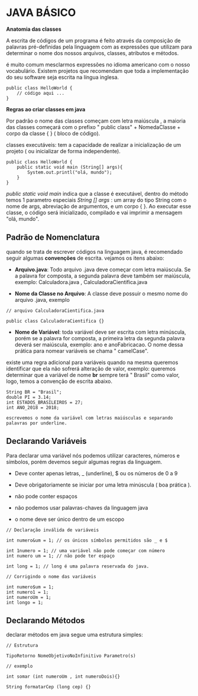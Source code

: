 # JAVA BÁSICO

**Anatomia das classes**

A escrita de códigos de um programa é feito através da composição de palavras pré-definidas pela linguagem com as expressões que utilizam para determinar o nome dos nossos arquivos, classes, atributos e métodos.

é muito comum mesclarmos expressões no idioma americano com o nosso vocabulário. Existem projetos que recomendam que toda a implementação do seu software seja escrita na língua inglesa.

```
public class HelloWorld {
	// código aqui ...
}
```

**Regras ao criar classes em java**

Por padrão o nome das classes começam com letra maiúscula , a maioria das classes começará com  o prefixo " public class" + NomedaClasse + corpo da classe { } ( bloco de código). 

classes executáveis: tem a capacidade de realizar a inicialização de um projeto ( ou inicializar de forma independente). 

```
public class HelloWorld {
	public static void main (String[] args){
		System.out.printl("olá, mundo");
	}
}
```
_public static void main_ indica que a classe é executável, dentro do método temos 1 parametro especiais _String [] args_ : um array do tipo String com o nome de args, abreviação de argumentos, e um corpo { }. Ao executar esse classe, o código será inicializado, compilado e vai imprimir a mensagem "olá, mundo".

## Padrão de Nomenclatura
quando se trata de escrever códigos na linguagem java, é recomendado seguir algumas **convenções** de escrita. 
vejamos os itens abaixo:

- **Arquivo.java**: Todo arquivo .java deve começar com letra maiúscula. Se a palavra for composta, a segunda palavra deve também ser maiúscula, exemplo: Calculadora.java , CalculadoraCientifica.java 

- **Nome da Classe no Arquivo**: A classe deve possuir o mesmo nome do arquivo .java, exemplo
```
// arquivo CalculadoraCientifica.java

public class CalculadoraCientifica {}
```

- **Nome de Variável**: toda variável deve ser escrita com letra minúscula, porém se a palavra for composta, a primeira letra da segunda palavra deverá ser maiúscula, exemplo: ano e anoFabricacao. O nome dessa prática para nomear variáveis se chama " camelCase".  

existe uma regra adicional para variáveis quando na mesma queremos identificar que ela não sofrerá alteração de valor, exemplo: queremos determinar que a variável de nome **br** sempre terá " Brasil" como valor, logo, temos a convenção de escrita abaixo.

```
String BR = "Brasil";
double PI = 3.14;
int ESTADOS_BRASILEIROS = 27;
int ANO_2018 = 2018;

escrevemos o nome da variável com letras maiúsculas e separando palavras por underline.
 ```


## Declarando Variáveis

Para declarar uma variável nós podemos utilizar caracteres, números e símbolos, porém devemos seguir algumas regras da linguagem. 

- Deve conter apenas letras, _ (underline), $ ou os números de 0 a 9

- Deve obrigatoriamente se iniciar por uma letra minúscula ( boa prática ).

- não pode conter espaços

- não podemos usar palavras-chaves da linguagem java

- o nome deve ser único dentro de um escopo


```
// Declaração inválida de variáveis

int numero&um = 1; // os únicos símbolos permitidos são _ e $

int 1numero = 1; // uma variável não pode começar com número
int numero um = 1; // não pode ter espaço 

int long = 1; // long é uma palavra reservada do java.
// Corrigindo o nome das variáveis

int numero$um = 1;
int numero1 = 1;
int numeroUm = 1;
int longo = 1;

 ```

## Declarando Métodos
declarar métodos em java segue uma estrutura simples:

```
// Estrutura

TipoRetorno NomeObjetivoNoInfinitivo Parametro(s)

// exemplo

int somar (int numeroUm , int numeroDois){}

String formatarCep (long cep) {}

````

